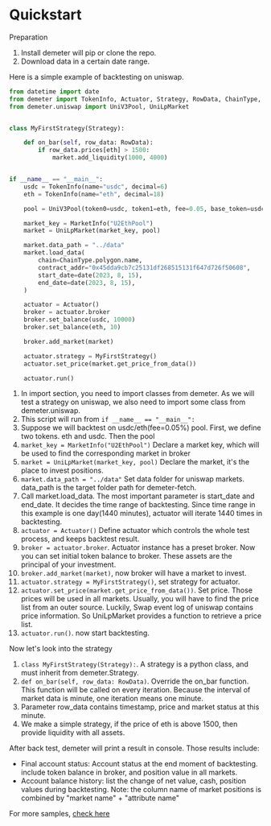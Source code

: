 # Quickstart

Preparation

1. Install demeter will pip or clone the repo.
2. Download data in a certain date range.

Here is a simple example of backtesting on uniswap.

```python
from datetime import date
from demeter import TokenInfo, Actuator, Strategy, RowData, ChainType, MarketInfo
from demeter.uniswap import UniV3Pool, UniLpMarket


class MyFirstStrategy(Strategy):

    def on_bar(self, row_data: RowData):
        if row_data.prices[eth] > 1500:
            market.add_liquidity(1000, 4000)


if __name__ == "__main__":
    usdc = TokenInfo(name="usdc", decimal=6)
    eth = TokenInfo(name="eth", decimal=18)

    pool = UniV3Pool(token0=usdc, token1=eth, fee=0.05, base_token=usdc)

    market_key = MarketInfo("U2EthPool")
    market = UniLpMarket(market_key, pool)

    market.data_path = "../data"
    market.load_data(
        chain=ChainType.polygon.name,
        contract_addr="0x45dda9cb7c25131df268515131f647d726f50608",
        start_date=date(2023, 8, 15),
        end_date=date(2023, 8, 15),
    )

    actuator = Actuator()
    broker = actuator.broker
    broker.set_balance(usdc, 10000)
    broker.set_balance(eth, 10)

    broker.add_market(market)

    actuator.strategy = MyFirstStrategy()
    actuator.set_price(market.get_price_from_data())

    actuator.run()

```

1. In import section, you need to import classes from demeter. As we will test a strategy on uniswap, we also need to
   import some class from demeter.uniswap.
1. This script will run from ```if __name__ == "__main__":```
1. Suppose we will backtest on usdc/eth(fee=0.05%) pool. First, we define two tokens. eth and usdc. Then the pool
1. ```market_key = MarketInfo("U2EthPool")``` Declare a market key, which will be used to find the corresponding market
   in broker
1. ```market = UniLpMarket(market_key, pool)``` Declare the market, it's the place to invest positions.
1. ```market.data_path = "../data"``` Set data folder for uniswap markets. data_path is the target folder path for
   demeter-fetch.
1. Call market.load_data. The most important parameter is start_date and end_date. It decides the time range of
   backtesting. Since time range in this example is one day(1440 minutes), actuator will iterate 1440 times in
   backtesting.
1. ```actuator = Actuator()``` Define actuator which controls the whole test process, and keeps backtest result.
1. ```broker = actuator.broker```. Actuator instance has a preset broker. Now you can set initial token balance to broker. These assets are the principal of
   your investment.
1. ```broker.add_market(market)```, now broker will have a market to invest.
1. ```actuator.strategy = MyFirstStrategy()```, set strategy for actuator.
1. ```actuator.set_price(market.get_price_from_data())```. Set price. Those prices will be used in all markets. Usually,
   you will have to find the price list from an outer source. Luckily, Swap event log of uniswap contains price
   information. So UniLpMarket provides a function to retrieve a price list.
1. ```actuator.run()```. now start backtesting.

Now let's look into the strategy

1. ```class MyFirstStrategy(Strategy):```. A strategy is a python class, and must inherit from demeter.Strategy.
2. ```def on_bar(self, row_data: RowData)```. Override the on_bar function. This function will be called on every
   iteration. Because the interval of market data is minute, one iteration means one minute.
3. Parameter row_data contains timestamp, price and market status at this minute.
4. We make a simple strategy, if the price of eth is above 1500, then provide liquidity with all assets.

After back test, demeter will print a result in console. Those results include:

* Final account status: Account status at the end moment of backtesting. include token balance in broker, and position
  value in all markets.
* Account balance history: list the change of net value, cash, position values during backtesting. Note: the column name
  of market positions is combined by "market name" + "attribute name"

For more samples, [check here](https://github.com/zelos-alpha/demeter/tree/master/samples)